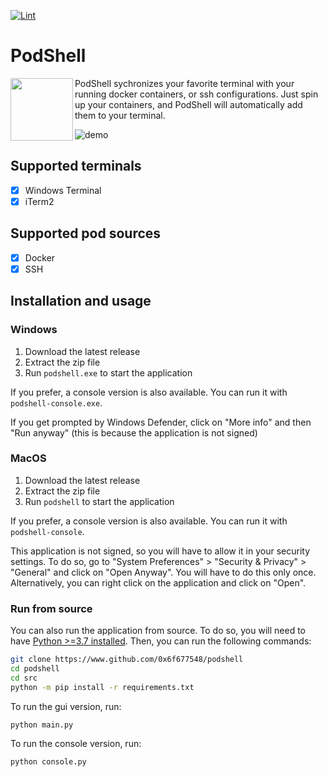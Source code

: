 [![Lint](https://github.com/0x6f677548/podshell/actions/workflows/lint-quick.yml/badge.svg)](https://github.com/0x6f677548/podshell/actions/workflows/lint-quick.yml)
# PodShell
<img align="left" src="https://github.com/0x6f677548/podshell/assets/64972114/6391cf0c-1655-4122-949d-ccbcd9550746" height="100" width="100"/>
PodShell sychronizes your favorite terminal with your running docker containers, or ssh configurations. 
Just spin up your containers, and PodShell will automatically add them to your terminal.

![demo](https://github.com/0x6f677548/podshell/assets/64972114/7c0f482c-4879-41e6-b3a7-b71ee68b3c7f)


## Supported terminals
- [x] Windows Terminal
- [x] iTerm2

## Supported pod sources
- [x] Docker
- [x] SSH

## Installation and usage
### Windows
1. Download the latest release
2. Extract the zip file
3. Run `podshell.exe` to start the application

If you prefer, a console version is also available. You can run it with `podshell-console.exe`.

If you get prompted by Windows Defender, click on "More info" and then "Run anyway" (this is because the application is not signed)

### MacOS
1. Download the latest release
2. Extract the zip file
3. Run `podshell` to start the application

If you prefer, a console version is also available. You can run it with `podshell-console`.

This application is not signed, so you will have to allow it in your security settings. To do so, go to "System Preferences" > "Security & Privacy" > "General" and click on "Open Anyway". You will have to do this only once. Alternatively, you can right click on the application and click on "Open".

### Run from source
You can also run the application from source. To do so, you will need to have [Python >=3.7 installed](https://www.python.org/downloads/). Then, you can run the following commands:
```bash
git clone https://www.github.com/0x6f677548/podshell
cd podshell
cd src
python -m pip install -r requirements.txt
```
To run the gui version, run:
```bash
python main.py
```
To run the console version, run:
```bash
python console.py
```


